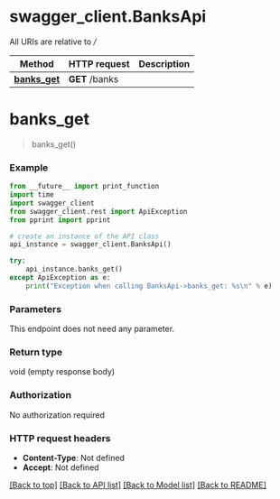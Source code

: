 # swagger_client.BanksApi

All URIs are relative to */*

Method | HTTP request | Description
------------- | ------------- | -------------
[**banks_get**](BanksApi.md#banks_get) | **GET** /banks | 

# **banks_get**
> banks_get()



### Example
```python
from __future__ import print_function
import time
import swagger_client
from swagger_client.rest import ApiException
from pprint import pprint

# create an instance of the API class
api_instance = swagger_client.BanksApi()

try:
    api_instance.banks_get()
except ApiException as e:
    print("Exception when calling BanksApi->banks_get: %s\n" % e)
```

### Parameters
This endpoint does not need any parameter.

### Return type

void (empty response body)

### Authorization

No authorization required

### HTTP request headers

 - **Content-Type**: Not defined
 - **Accept**: Not defined

[[Back to top]](#) [[Back to API list]](../README.md#documentation-for-api-endpoints) [[Back to Model list]](../README.md#documentation-for-models) [[Back to README]](../README.md)


